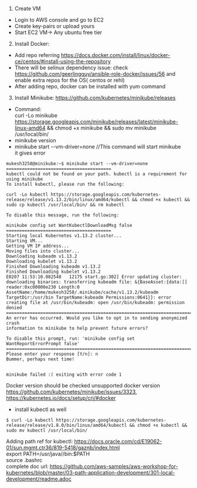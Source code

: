 1. Create VM
* Login to AWS console and go to EC2 </br>
* Create key-pairs or upload yours</br>
* Start EC2 VM-> Any ubuntu free tier</br>
2. Install Docker:</br>
*	Add repo referring https://docs.docker.com/install/linux/docker-ce/centos/#install-using-the-repository </br>
*	There will be selinux dependency issue: check https://github.com/geerlingguy/ansible-role-docker/issues/56 and enable extra repos for the OS( centos or rehl)</br>
*	After adding repo, docker can be installed with yum command</br>
3. Install Minikube: https://github.com/kubernetes/minikube/releases</br>
*	Command:</br>
curl -Lo minikube https://storage.googleapis.com/minikube/releases/latest/minikube-linux-amd64 && chmod +x minikube && sudo mv minikube /usr/local/bin/	</br>
*	minikube version</br>
*	minikube start --vm-driver=none //This command will start minikube</br>
it gives error 
```
mukesh3258@minikube:~$ minikube start --vm-driver=none
========================================
kubectl could not be found on your path. kubectl is a requirement for using minikube
To install kubectl, please run the following:

curl -Lo kubectl https://storage.googleapis.com/kubernetes-release/release/v1.13.2/bin/linux/amd64/kubectl && chmod +x kubectl && sudo cp kubectl /usr/local/bin/ && rm kubectl

To disable this message, run the following:

minikube config set WantKubectlDownloadMsg false
========================================
Starting local Kubernetes v1.13.2 cluster...
Starting VM...
Getting VM IP address...
Moving files into cluster...
Downloading kubeadm v1.13.2
Downloading kubelet v1.13.2
Finished Downloading kubeadm v1.13.2
Finished Downloading kubelet v1.13.2
E0207 11:53:10.082548   12175 start.go:302] Error updating cluster:  downloading binaries: transferring kubeadm file: &{BaseAsset:{data:[] reader:0xc00000e230 Length:0 AssetName:/home/mukesh3258/.minikube/cache/v1.13.2/kubeadm TargetDir:/usr/bin TargetName:kubeadm Permissions:0641}}: error creating file at /usr/bin/kubeadm: open /usr/bin/kubeadm: permission denied
================================================================================
An error has occurred. Would you like to opt in to sending anonymized crash
information to minikube to help prevent future errors?

To disable this prompt, run: 'minikube config set WantReportErrorPrompt false'
================================================================================
Please enter your response [Y/n]: n
Bummer, perhaps next time!


minikube failed :( exiting with error code 1
```
Docker version should be checked
unsupported docker version https://github.com/kubernetes/minikube/issues/3323, https://kubernetes.io/docs/setup/cri/#docker</br>
*	install kubectl as well</br>
```
$ curl -Lo kubectl https://storage.googleapis.com/kubernetes-release/release/v1.8.0/bin/linux/amd64/kubectl && chmod +x kubectl && sudo mv kubectl /usr/local/bin/
```
Adding path ref for kubectl: https://docs.oracle.com/cd/E19062-01/sun.mgmt.ctr36/819-5418/gaznb/index.html</br>
export PATH=/usr/java/<JDK Directory>/bin:$PATH</br>
source .bashrc</br>
complete doc url: https://github.com/aws-samples/aws-workshop-for-kubernetes/blob/master/03-path-application-development/301-local-development/readme.adoc</br>

